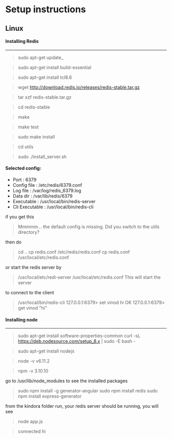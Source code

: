 # Setup instructions

## Linux 
#### Installing Redis
----------------
> sudo apt-get update_


> sudo apt-get install build-essential

>sudo apt-get install tcl8.6

> wget http://download.redis.io/releases/redis-stable.tar.gz

> tar xzf redis-stable.tar.gz

> cd redis-stable

> make

> make test

> sudo make install

> cd utils

> sudo ./install_server.sh


#### Selected config:
* Port           : 6379
* Config file    : /etc/redis/6379.conf
* Log file       : /var/log/redis_6379.log
* Data dir       : /var/lib/redis/6379
* Executable     : /usr/local/bin/redis-server
* Cli Executable : /usr/local/bin/redis-cli

if you get this
> Mmmmm... the default config is missing. Did you switch to the utils directory?

then do
> cd ..
> cp redis.conf /etc/redis/redis.conf
> cp redis.conf /usr/local/etc/redis.conf

or start the redis server by
> /usr/local/etc/redi-server /usr/local/etc/redis.conf
This will start the server

to connect to the client
> /usr/local/bin/redis-cli
> 127.0.0.1:6379> set vinod hi
> OK
> 127.0.0.1:6379> get vinod
> "hi"


#### Installing node
-------------------
> sudo apt-get install software-properties-common
> curl -sL https://deb.nodesource.com/setup_8.x | sudo -E bash -

> sudo apt-get install nodejs

> node -v
> v6.11.2

> npm -v
> 3.10.10

go to /usr/lib/node_modules to see the installed packages

> sudo npm install -g generator-angular
> sudo npm install redis
> sudo npm install express-generator

from the kindora folder run, your redis server should be running, you will see 
> node app.js

> connected
> hi


